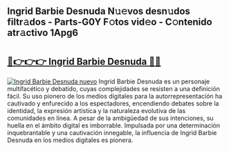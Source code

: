 ## Ingrid Barbie Desnuda N𝚞𝚎vos desn𝚞dos filtr𝚊dos - Parts-G0Y F𝚘tos vid𝚎o - C𝚘ntenido atr𝚊ctivo 1Apg6

# <h2><a href="http://mb8vpg.tromn.icu/?c=Ingrid+Barbie+Desnuda">🔗👉👉👉 Ingrid Barbie Desnuda 🔗🔗</a></h2>

[![Ingrid Barbie Desnuda nuevo](https://i.imgur.com/pEAQMta.gif)](http://mb8vpg.tromn.icu/?c=Ingrid+Barbie+Desnuda)
Ingrid Barbie Desnuda es un personaje multifacético y debatido, cuyas complejidades se resisten a una definición fácil.  Su uso pionero de los medios digitales para la autorrepresentación ha cautivado y enfurecido a los espectadores, encendiendo debates sobre la identidad, la expresión artística y la naturaleza evolutiva de las comunidades en línea. A pesar de la ambigüedad de sus intenciones, su huella en el ámbito digital es imborrable. Impulsada por una determinación inquebrantable y una cautivación innegable, la influencia de Ingrid Barbie Desnuda en los medios digitales es pionera.
